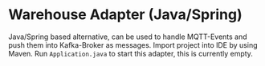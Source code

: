 # Warehouse Adapter (Java/Spring)

Java/Spring based alternative, can be used to handle MQTT-Events and push them into Kafka-Broker as messages. Import project into IDE by using Maven. Run `Application.java` to start this adapter, this is currently empty.